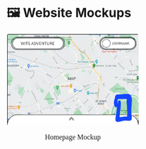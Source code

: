 # 🖼 Website Mockups

<div style="display: flex; flex-wrap: wrap; gap: 20px;">

  <div style="text-align: center;">
    <img src="assets/Home.png" alt="Homepage Mockup" width="300">
    <p style="font-family: 'Cinzel Decorative', serif; font-size: 1rem;">
      Homepage Mockup
    </p>
  </div>

</div>